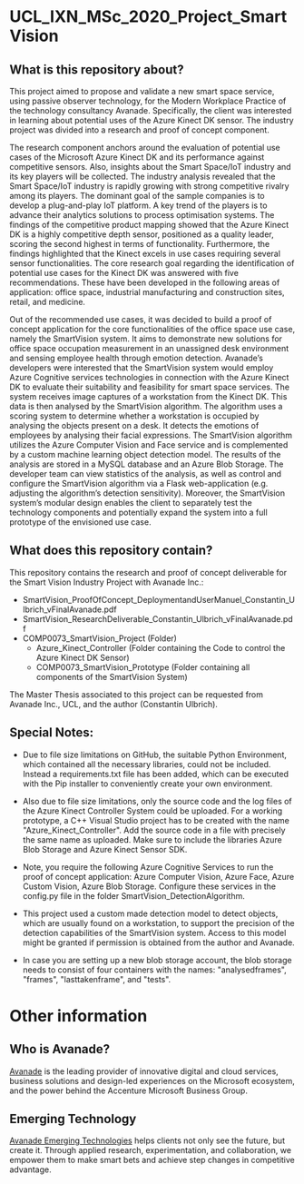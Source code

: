 # UCL_IXN_MSc_2020_Project_SmartVision

## What is this repository about?

This project aimed to propose and validate a new smart space service, using passive observer technology, for the Modern Workplace Practice of the technology consultancy Avanade. Specifically, the client was interested in learning about potential uses of the Azure Kinect DK sensor. The industry project was divided into a research and proof of concept component.

The research component anchors around the evaluation of potential use cases of the Microsoft Azure Kinect DK and its performance against competitive sensors. Also, insights about the Smart Space/IoT industry and its key players will be collected. The industry analysis revealed that the Smart Space/IoT industry is rapidly growing with strong competitive rivalry among its players. The dominant goal of the sample companies is to develop a plug-and-play IoT platform. A key trend of the players is to advance their analytics solutions to process optimisation systems. The findings of the competitive product mapping showed that the Azure Kinect DK is a highly competitive depth sensor, positioned as a quality leader, scoring the second highest in terms of functionality. Furthermore, the findings highlighted that the Kinect excels in use cases requiring several sensor functionalities. The core research goal regarding the identification of potential use cases for the Kinect DK was answered with five recommendations. These have been developed in the following areas of application: office space, industrial manufacturing and construction sites, retail, and medicine.

Out of the recommended use cases, it was decided to build a proof of concept application for the core functionalities of the office space use case, namely the SmartVision system. It aims to demonstrate new solutions for office space occupation measurement in an unassigned desk environment and sensing employee health through emotion detection. Avanade’s developers were interested that the SmartVision system would employ Azure Cognitive services technologies in connection with the Azure Kinect DK to evaluate their suitability and feasibility for smart space services. The system receives image captures of a workstation from the Kinect DK. This data is then analysed by the SmartVision algorithm. The algorithm uses a scoring system to determine whether a workstation is occupied by analysing the objects present on a desk. It detects the emotions of employees by analysing their facial expressions. The SmartVision algorithm utilizes the Azure Computer Vision and Face service and is complemented by a custom machine learning object detection model. The results of the analysis are stored in a MySQL database and an Azure Blob Storage. The developer team can view statistics of the analysis, as well as control and configure the SmartVision algorithm via a Flask web-application (e.g. adjusting the algorithm’s detection sensitivity). Moreover, the SmartVision system’s modular design enables the client to separately test the technology components and potentially expand the system into a full prototype of the envisioned use case.

## What does this repository contain?

This repository contains the research and proof of concept deliverable for the Smart Vision Industry Project with Avanade Inc.:
- SmartVision_ProofOfConcept_DeploymentandUserManuel_Constantin_Ulbrich_vFinalAvanade.pdf
- SmartVision_ResearchDeliverable_Constantin_Ulbrich_vFinalAvanade.pdf
- COMP0073_SmartVision_Project (Folder)
  - Azure_Kinect_Controller (Folder containing the Code to control the Azure Kinect DK Sensor)
  - COMP0073_SmartVision_Prototype (Folder containing all components of the SmartVision System)

The Master Thesis associated to this project can be requested from Avanade Inc., UCL, and the author (Constantin Ulbrich).

## Special Notes:

- Due to file size limitations on GitHub, the suitable Python Environment, which contained all the necessary libraries, could not be included. Instead a requirements.txt file has been added, which can be executed with the Pip installer to conveniently create your own environment.

- Also due to file size limitations, only the source code and the log files of the Azure Kinect Controller System could be uploaded. For a working prototype, a C++ Visual Studio project has to be created with the name "Azure_Kinect_Controller". Add the source code in a file with precisely the same name as uploaded. Make sure to include the libraries Azure Blob Storage and Azure Kinect Sensor SDK.

- Note, you require the following Azure Cognitive Services to run the proof of concept application: Azure Computer Vision, Azure Face, Azure Custom Vision, Azure Blob Storage. Configure these services in the config.py file in the folder SmartVision_DetectionAlgorithm.

- This project used a custom made detection model to detect objects, which are usually found on a workstation, to support the precision of the detection capabilities of the SmartVision system. Access to this model might be granted if permission is obtained from the author and Avanade.

- In case you are setting up a new blob storage account, the blob storage needs to consist of four containers with the names: "analysedframes", "frames", "lasttakenframe", and "tests".

# Other information

## Who is Avanade?

[Avanade](www.avanade.com) is the leading provider of innovative digital and cloud services, business solutions and design-led experiences on the Microsoft ecosystem, and the power behind the Accenture Microsoft Business Group.

## Emerging Technology

[Avanade Emerging Technologies](https://www.avanade.com/en-gb/thinking/research-and-insights/trendlines) helps clients not only see the future, but create it. Through applied research, experimentation, and collaboration, we empower them to make smart bets and achieve step changes in competitive advantage.
